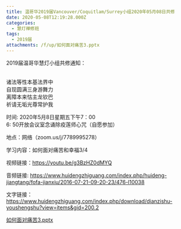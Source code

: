 ```yaml
---
title: 温哥华2019届Vancouver/Coquitlam/Surrey小组2020年05月08日共修
date: 2020-05-08T12:19:28.000Z
categories:
  - 慧灯禅修班
tags:
  - 2019届
attachments: /f/up/如何面对痛苦3.pptx
---
```

2019届温哥华慧灯小组共修通知：

<br/>诸法等性本基法界中
<br/>自现圆满三身游舞力
<br/>离障本来怙主龙钦巴
<br/>祈请无垢光尊常护我

时间:   2020年5月8日星期五下午7：00 
<br/>6: 50开放会议室念诵除疫莲师心咒（自愿参加）

地点：网络（zoom.us/j/7789995278）

学习内容：如何面对痛苦和幸福3/4

视频链接：https://youtu.be/g3BzHZ0dMYQ

音频链接: 
https://www.huidengzhiguang.com/index.php/huideng-jiangtang/fofa-jianxiu/2016-07-21-09-20-23/476-l10038

文字链接：https://www.huidengzhiguang.com/index.php/download/dianzishu-youshengshu?view=items&gid=200.2

[如何面对痛苦3.pptx](http://huidengchanxiu.net/hdv/f/up/如何面对痛苦3.pptx)